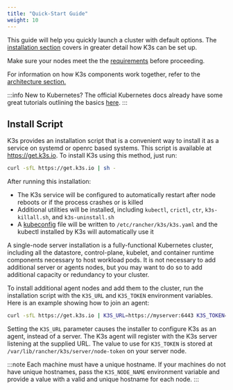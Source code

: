 ```yaml
---
title: "Quick-Start Guide"
weight: 10
---
```


This guide will help you quickly launch a cluster with default options. The [installation section](./installation/installation.md) covers in greater detail how K3s can be set up.

Make sure your nodes meet the the [requirements](./installation/requirements.md) before proceeding.

For information on how K3s components work together, refer to the [architecture section.](./architecture.md)

:::info
New to Kubernetes? The official Kubernetes docs already have some great tutorials outlining the basics [here](https://kubernetes.io/docs/tutorials/kubernetes-basics/).
:::

## Install Script

K3s provides an installation script that is a convenient way to install it as a service on systemd or openrc based systems. This script is available at https://get.k3s.io. To install K3s using this method, just run:

```bash
curl -sfL https://get.k3s.io | sh -
```

After running this installation:

- The K3s service will be configured to automatically restart after node reboots or if the process crashes or is killed
- Additional utilities will be installed, including `kubectl`, `crictl`, `ctr`, `k3s-killall.sh`, and `k3s-uninstall.sh`
- A [kubeconfig](https://kubernetes.io/docs/concepts/configuration/organize-cluster-access-kubeconfig/) file will be written to `/etc/rancher/k3s/k3s.yaml` and the kubectl installed by K3s will automatically use it

A single-node server installation is a fully-functional Kubernetes cluster, including all the datastore, control-plane, kubelet, and container runtime components necessary to host workload pods. It is not necessary to add additional server or agents nodes, but you may want to do so to add additional capacity or redundancy to your cluster.

To install additional agent nodes and add them to the cluster, run the installation script with the `K3S_URL` and `K3S_TOKEN` environment variables. Here is an example showing how to join an agent:

```bash
curl -sfL https://get.k3s.io | K3S_URL=https://myserver:6443 K3S_TOKEN=mynodetoken sh -
```

Setting the `K3S_URL` parameter causes the installer to configure K3s as an agent, instead of a server. The K3s agent will register with the K3s server listening at the supplied URL. The value to use for `K3S_TOKEN` is stored at `/var/lib/rancher/k3s/server/node-token` on your server node.

:::note
Each machine must have a unique hostname. If your machines do not have unique hostnames, pass the `K3S_NODE_NAME` environment variable and provide a value with a valid and unique hostname for each node.
:::
